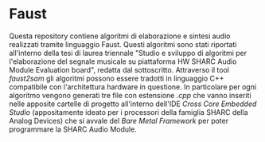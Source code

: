 # Faust
Questa repository contiene algoritmi di elaborazione e sintesi audio realizzati tramite linguaggio Faust.
Questi algoritmi sono stati riportati all'interno della tesi di laurea triennale "Studio e sviluppo di algoritmi per l'elaborazione del segnale musicale su piattaforma HW SHARC Audio Module Evaluation board", redatta dal sottoscritto.
Attraverso il tool *faust2sam* gli algoritmi possono essere tradotti in linguaggio C++ compatibile con l'architettura hardware in questione. 
In particolare per ogni algoritmo vengono generati tre file con estensione *.cpp* che vanno inseriti nelle apposite cartelle di progetto all'interno dell'IDE *Cross Core Embedded Studio* (appositamente ideato per i processori della famiglia SHARC della Analog Devices) che si avvale del *Bare Metal Framework* per poter programmare la SHARC Audio Module.
